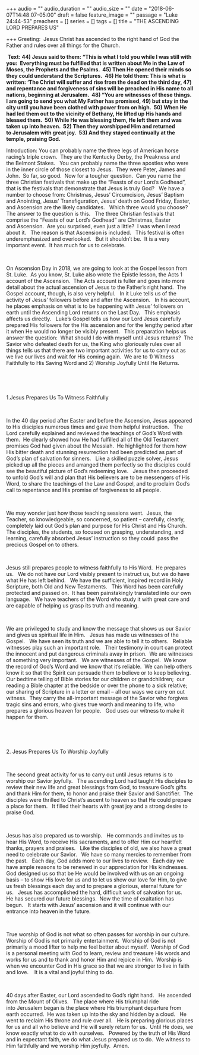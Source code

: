 +++
audio = ""
audio_duration = ""
audio_size = ""
date = "2018-06-07T14:48:07-05:00"
draft = false
feature_image = ""
passage = "Luke 24:44-53"
preachers = []
series = []
tags = []
title = "THE ASCENDING LORD PREPARES US"

+++
Greeting:  Jesus Christ has ascended to the right hand of God the Father and rules over all things for the Church.

 **Text: 44) Jesus said to them: “This is what I told you while I was still with you:  Everything must be fulfilled that is written about Me in the Law of Moses, the Prophets and the Psalms.  45) Then He opened their minds so they could understand the Scriptures.  46) He told them: This is what is written: ‘The Christ will suffer and rise from the dead on the third day, 47) and repentance and forgiveness of sins will be preached in His name to all nations, beginning at Jerusalem.  48) “You are witnesses of these things.  I am going to send you what My Father has promised, 49) but stay in the city until you have been clothed with power from on high.  50) When He had led them out to the vicinity of Bethany, He lifted up His hands and blessed them.  50) While He was blessing them, He left them and was taken up into heaven.  52) Then they worshipped Him and returned to Jerusalem with great joy.  53) And they stayed continually at the temple, praising God.**

Introduction: You can probably name the three legs of American horse racing’s triple crown.  They are the Kentucky Derby, the Preakness and the Belmont Stakes.   You can probably name the three apostles who were in the inner circle of those closest to Jesus.  They were Peter, James and John.  So far, so good.  Now for a tougher question.  Can you name the three Christian festivals that make up the “Feasts of our Lord’s Godhead”, that is the festivals that demonstrate that Jesus is truly God?   We have a number to choose from: Christmas, Jesus’ Circumcision, Jesus’ Baptism and Anointing, Jesus’ Transfiguration, Jesus’ death on Good Friday, Easter, and Ascension are the likely candidates.   Which three would you choose?   The answer to the question is this.   The three Christian festivals that comprise the “Feasts of our Lord’s Godhead” are Christmas, Easter and Ascension.  Are you surprised, even just a little?  I was when I read about it.   The reason is that Ascension is included.   This festival is often underemphasized and overlooked.   But it shouldn’t be.  It is a very important event.  It has much for us to celebrate.

 

On Ascension Day in 2018, we are going to look at the Gospel lesson from St. Luke.  As you know, St. Luke also wrote the Epistle lesson, the Acts 1 account of the Ascension.  The Acts account is fuller and goes into more detail about the actual ascension of Jesus to the Father’s right hand.  The Gospel account, though, is also very helpful.   In it Luke tells us of the activity of Jesus’ followers before and after the Ascension.   In his account, he places emphasis on what is to be happening with Jesus’ followers on earth until the Ascending Lord returns on the Last Day.   This emphasis affects us directly.   Luke’s Gospel tells us how our Lord Jesus carefully prepared His followers for the His ascension and for the lengthy period after it when He would no longer be visibly present.   This preparation helps us answer the question:  What should I do with myself until Jesus returns?  The Savior who defeated death for us, the King who gloriously rules over all things tells us that there are two important activities for us to carry out as we live our lives and wait for His coming again.  We are to 1) Witness Faithfully to His Saving Word and 2) Worship Joyfully Until He Returns.

 

 

1\.Jesus Prepares Us To Witness Faithfully

 

In the 40 day period after Easter and before the Ascension, Jesus appeared to His disciples numerous times and gave them helpful instruction.   The Lord carefully explained and reviewed the teachings of God’s Word with them.  He clearly showed how He had fulfilled all of the Old Testament promises God had given about the Messiah.  He highlighted for them how His bitter death and stunning resurrection had been predicted as part of God’s plan of salvation for sinners.   Like a skilled puzzle solver, Jesus picked up all the pieces and arranged them perfectly so the disciples could see the beautiful picture of God’s redeeming love.   Jesus then proceeded to unfold God’s will and plan that His believers are to be messengers of His Word, to share the teachings of the Law and Gospel, and to proclaim God’s call to repentance and His promise of forgiveness to all people.

 

We may wonder just how those teaching sessions went.  Jesus, the Teacher, so knowledgeable, so concerned, so patient – carefully, clearly, completely laid out God’s plan and purpose for His Christ and His Church.   The disciples, the students, so focused on grasping, understanding, and learning, carefully absorbed Jesus’ instruction so they could  pass the precious Gospel on to others.

 

Jesus still prepares people to witness faithfully to His Word.  He prepares us.   We do not have our Lord visibly present to instruct us, but we do have what He has left behind.   We have the sufficient, inspired record in Holy Scripture, both Old and New Testaments.   This Word has been carefully protected and passed on.  It has been painstakingly translated into our own language.   We have teachers of the Word who study it with great care and are capable of helping us grasp its truth and meaning.  

 

We are privileged to study and know the message that shows us our Savior and gives us spiritual life in Him.   Jesus has made us witnesses of the Gospel.   We have seen its truth and we are able to tell it to others.   Reliable witnesses play such an important role.   Their testimony in court can protect the innocent and put dangerous criminals away in prison.  We are witnesses of something very important.   We are witnesses of the Gospel.  We know the record of God’s Word and we know that it’s reliable.  We can help others know it so that the Spirit can persuade them to believe or to keep believing.  Our bedtime telling of Bible stories for our children or grandchildren;  our reading a Bible chapter at the bedside or over the phone to a sick relative;  our sharing of Scripture in a letter or email – all our ways we carry on out witness.  They carry the all-important message of the Savior who forgives tragic sins and errors, who gives true worth and meaning to life, who prepares a glorious heaven for people.   God uses our witness to make it happen for them.

 

 

2\. Jesus Prepares Us To Worship Joyfully

 

The second great activity for us to carry out until Jesus returns is to worship our Savior joyfully.   The ascending Lord had taught His disciples to review their new life and great blessings from God, to treasure God’s gifts and thank Him for them, to honor and praise their Savior and Sanctifier.  The disciples were thrilled to Christ’s ascent to heaven so that He could prepare a place for them.   It filled their hearts with great joy and a strong desire to praise God.

 

Jesus has also prepared us to worship.   He commands and invites us to hear His Word, to receive His sacraments, and to offer Him our heartfelt thanks, prayers and praises.   Like the disciples of old, we also have a great need to celebrate our Savior.   We have so many mercies to remember from the past.   Each day, God adds more to our lives to review.   Each day we have ample reasons to be renewed in our appreciation for His kindnesses.   God designed us so that be He would be involved with us on an ongoing basis – to show His love for us and to let us show our love for Him, to give us fresh blessings each day and to prepare a glorious, eternal future for us.   Jesus has accomplished the hard, difficult work of salvation for us.   He has secured our future blessings.  Now the time of exaltation has begun.   It starts with Jesus’ ascension and it will continue with our entrance into heaven in the future.

 

True worship of God is not what so often passes for worship in our culture.  Worship of God is not primarily entertainment.  Worship of God is not primarily a mood lifter to help me feel better about myself.  Worship of God is a personal meeting with God to learn, review and treasure His words and works for us and to thank and honor Him and rejoice in Him.  Worship is when we encounter God in His grace so that we are stronger to live in faith and love.    It is a vital and joyful thing to do.

 

40 days after Easter, our Lord ascended to God’s right hand.   He ascended from the Mount of Olives.   The place where His triumphal ride into Jerusalem began is the place where His triumphant departure from earth occurred.  He was taken up into the sky and hidden by a cloud.   He went to reclaim His throne and rule over all.   He is preparing glorious places for us and all who believe and He will surely return for us.  Until He does, we know exactly what to do with ourselves.   Powered by the truth of His Word and in expectant faith, we do what Jesus prepared us to do.  We witness to Him faithfully and we worship Him joyfully.  Amen.